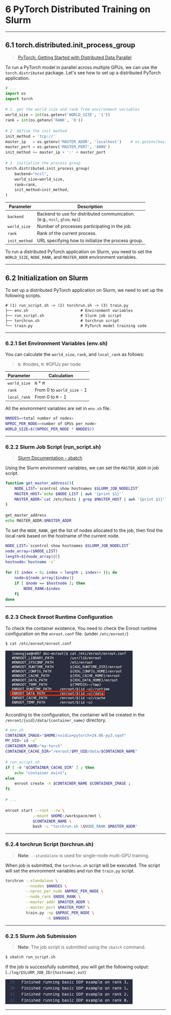 # 6 PyTorch Distributed Training on Slurm

---

## 6.1 torch.distributed.init_process_group

> [PyTorch: Getting Started with Distributed Data Parallel](https://pytorch.org/docs/stable/distributed.html)

To run a PyTorch model in parallel across multiple GPUs, we can use the `torch.distributed` package. Let's see how to set up a distributed PyTorch application.

```python
# ...
import os
import torch

# 1. get the world size and rank from environment variables
world_size = int(os.getenv('WORLD_SIZE', '1'))
rank = int(os.getenv('RANK', '0'))

# 2. define the init method
init_method = 'tcp://'
master_ip   = os.getenv('MASTER_ADDR', 'localhost')    # os.getenv(key, default)
master_port = os.getenv('MASTER_PORT', '8000')
init_method += master_ip + ':' + master_port

# 3. initialize the process group
torch.distributed.init_process_group(
    backend="nccl",
    world_size=world_size,
    rank=rank,
    init_method=init_method,
)
```

| Parameter | Description |
|-----------|-------------|
| `backend` | Backend to use for distributed communication.<br>(e.g., `nccl`, `gloo`, `mpi`) |
| `world_size` | Number of processes participating in the job. |
| `rank` |  Rank of the current process. |
| `init_method` | URL specifying how to initialize the process group. |

To run a distributed PyTorch application on Slurm, you need to set the `WORLD_SIZE`, `NODE_RANK`, and `MASTER_ADDR` environment variables.

---

## 6.2 Initialization on Slurm

To set up a distributed PyTorch application on Slurm, we need to set up the following scripts.

```
# (1) run_script.sh -> (2) torchrun.sh -> (3) train.py
├── env.sh                       # Environment variables
├── run_script.sh                # Slurm job script
├── torchrun.sh                  # torchrun script
└── train.py                     # PyTorch model training code
```

---

### 6.2.1 Set Environment Variables (env.sh)

You can calculate the `world_size`, `rank`, and `local_rank` as follows:

> `N`: \#nodes, `M`: \#GPUs per node

| Parameter | Calculation |
|-----------|-------------|
| `world_size` | `N` * `M` |
| `rank` | From 0 to `world_size` - 1 |
| `local_rank` | From 0 to `M` - 1 |

All the environment variables are set in `env.sh` file.

```bash
NNODES=<total number of nodes>
NPROC_PER_NODE=<number of GPUs per node>
WORLD_SIZE=$((NPROC_PER_NODE * NNODES))
```

---

### 6.2.2 Slurm Job Script (run_script.sh)

> [Slurm Documentation - sbatch](https://slurm.schedmd.com/sbatch.html)

Using the Slurm environment variables, we can set the `MASTER_ADDR` in job script. 

```bash
function get_master_address(){
    NODE_LIST=`scontrol show hostnames $SLURM_JOB_NODELIST`
    MASTER_HOST=`echo $NODE_LIST | awk '{print $1}'`
    MASTER_ADDR=`cat /etc/hosts | grep $MASTER_HOST | awk '{print $1}'`
}

get_master_address
echo MASTER_ADDR:$MASTER_ADDR
```

To set the `NODE_RANK`, get the list of nodes allocated to the job, then find the local rank based on the hostname of the current node.

```bash
NODE_LIST=`scontrol show hostnames $SLURM_JOB_NODELIST`
node_array=($NODE_LIST)
length=${#node_array[@]}
hostnode=`hostname -s`

for (( index = 0; index < length ; index++ )); do
    node=${node_array[$index]}
    if [ $node == $hostnode ]; then
        NODE_RANK=$index
    fi
done 
```

---

### 6.2.3 Check Enroot Runtime Configuration

To check the container existence, You need to check the Enroot runtime configuration on the `enroot.conf` file. (under `/etc/enroot/`)

```bash
$ cat /etc/enroot/enroot.conf
```

![Enroot config](../../images/enroot_conf.png)

According to the configuration, the container will be created in the `/enroot/{uid}/data/{container_name}` directory.

```bash
# env.sh
CONTAINER_IMAGE="$HOME/nvidia+pytorch+24.06-py3.sqsh"
MY_UID=`id -u`
CONTAINER_NAME="my-torch"
CONTAINER_CACHE_DIR="/enroot/$MY_UID/data/$CONTAINER_NAME"

# run_script.sh
if [ -d "$CONTAINER_CACHE_DIR" ] ; then 
    echo "container exist";
else
    enroot create -n $CONTAINER_NAME $CONTAINER_IMAGE ;
fi

# ...

enroot start --root --rw \
            --mount $HOME:/workspace/mnt \
            $CONTAINER_NAME \
            bash -c "torchrun.sh \$NODE_RANK $MASTER_ADDR"
```

---

### 6.2.4 torchrun Script (torchrun.sh)

> **Note**: `--standalone` is used for single-node multi-GPU training.

When job is submitted, the `torchrun.sh` script will be executed. The script will set the environment variables and run the `train.py` script.

```bash
torchrun --standalone \
         --nnodes $NNODES \
         --nproc_per_node $NPROC_PER_NODE \
         --node_rank $NODE_RANK \
         --master_addr $MASTER_ADDR \
         --master_port $MASTER_PORT \
         train.py -np $NPROC_PER_NODE \
                  -n $NNODES
```

---

### 6.2.5 Slurm Job Submission

> **Note**: The job script is submitted using the `sbatch` command.

```bash
$ sbatch run_script.sh
```

If the job is successfully submitted, you will get the following output: (`./log/$SLURM_JOB_ID/{hostname}.out`)

![job results](../../images/standalone_result.png)

---